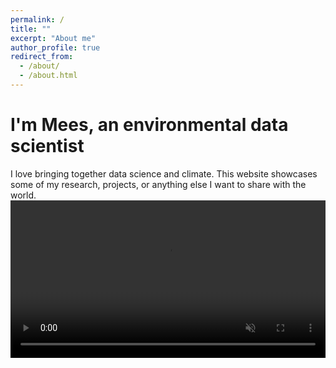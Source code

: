 ```yaml
---
permalink: /
title: ""
excerpt: "About me"
author_profile: true
redirect_from: 
  - /about/
  - /about.html
---
```


# I'm Mees, an environmental data scientist

<div style="text-align: left;">
I love bringing together data science and climate. This website showcases some of my research, projects, or anything else I want to share with the world. 
</div>

<div style="text-align: center;">
  <video controls autoplay muted loop style="width:100%;">
    <source src="../files/cover_timelapse.mp4" type="video/mp4">
    Your browser does not support the video tag.
  </video>
</div>
